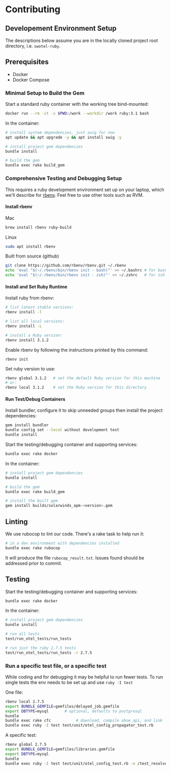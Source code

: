 # Contributing

## Developement Environment Setup

The descriptions below assume you are in the locally cloned project root directory, i.e. `swotel-ruby`.

## Prerequisites

* Docker
* Docker Compose

### Minimal Setup to Build the Gem

Start a standard ruby container with the working tree bind-mounted:
```bash
docker run --rm -it -v $PWD:/work --workdir /work ruby:3.1 bash
```

In the container:
```bash
# install system dependencies, just swig for now
apt update && apt upgrade -y && apt install swig -y

# install project gem dependencies
bundle install

# build the gem
bundle exec rake build_gem
```

### Comprehensive Testing and Debugging Setup

This requires a ruby development environment set up on your laptop, which we'll describe for [rbenv](https://github.com/rbenv/rbenv).  Feel free to use other tools such as RVM.  

#### Install rbenv
Mac
```bash
brew install rbenv ruby-build
```

Linux
```bash
sudo apt install rbenv
```

Built from source (github)
```bash
git clone https://github.com/rbenv/rbenv.git ~/.rbenv
echo 'eval "$(~/.rbenv/bin/rbenv init - bash)"' >> ~/.bashrc # for bash
echo 'eval "$(~/.rbenv/bin/rbenv init - zsh)"' >> ~/.zshrc   # for zsh
```

#### Install and Set Ruby Runtime

Install ruby from rbenv:
```bash
# list latest stable versions:
rbenv install -l

# list all local versions:
rbenv install -L

# install a Ruby version:
rbenv install 3.1.2
```

Enable rbenv by following the instructions printed by this command:
```
rbenv init
```

Set ruby version to use:
```bash
rbenv global 3.1.2   # set the default Ruby version for this machine
# or:
rbenv local 3.1.2    # set the Ruby version for this directory
```

#### Run Test/Debug Containers

Install bundler, configure it to skip unneeded groups then install the project dependencies:
```bash
gem install bundler
bundle config set --local without development test
bundle install
```

Start the testing/debugging container and supporting services:
```bash
bundle exec rake docker
```

In the container:
```bash
# install project gem dependencies
bundle install

# build the gem
bundle exec rake build_gem

# install the built gem
gem install builds/solarwinds_apm-<version>.gem
```

## Linting

We use rubocop to lint our code.  There's a rake task to help run it:

```bash
# in a dev environment with dependencies installed
bundle exec rake rubocop
```

It will produce the file `rubocop_result.txt`.  Issues found should be addressed prior to commit.

## Testing

Start the testing/debugging container and supporting services:
```bash
bundle exec rake docker
```

In the container:
```bash
# install project gem dependencies
bundle install

# run all tests
test/run_otel_tests/run_tests

# run just the ruby 2.7.5 tests
test/run_otel_tests/run_tests -r 2.7.5
```

### Run a specific test file, or a specific test

While coding and for debugging it may be helpful to run fewer tests.
To run single tests the env needs to be set up and use `ruby -I test`

One file:
```bash
rbenv local 2.7.5
export BUNDLE_GEMFILE=gemfiles/delayed_job.gemfile
export DBTYPE=mysql       # optional, defaults to postgresql
bundle
bundle exec rake cfc           # download, compile oboe_api, and link liboboe
bundle exec ruby -I test test/unit/otel_config_propagator_test.rb
```

A specific test:
```bash
rbenv global 2.7.5
export BUNDLE_GEMFILE=gemfiles/libraries.gemfile
export DBTYPE=mysql
bundle
bundle exec ruby -I test test/unit/otel_config_test.rb -n /test_resolve_propagators_with_defaults/
```

